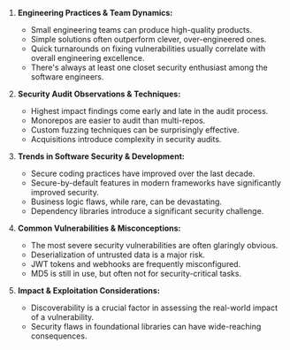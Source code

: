 
1. **Engineering Practices & Team Dynamics:**
    
    - Small engineering teams can produce high-quality products.
    - Simple solutions often outperform clever, over-engineered ones.
    - Quick turnarounds on fixing vulnerabilities usually correlate with overall engineering excellence.
    - There's always at least one closet security enthusiast among the software engineers.
    
1. **Security Audit Observations & Techniques:**
    
    - Highest impact findings come early and late in the audit process.
    - Monorepos are easier to audit than multi-repos.
    - Custom fuzzing techniques can be surprisingly effective.
    - Acquisitions introduce complexity in security audits.

1. **Trends in Software Security & Development:**
    
    - Secure coding practices have improved over the last decade.
    - Secure-by-default features in modern frameworks have significantly improved security.
    - Business logic flaws, while rare, can be devastating.
    - Dependency libraries introduce a significant security challenge.

1. **Common Vulnerabilities & Misconceptions:**
    
    - The most severe security vulnerabilities are often glaringly obvious.
    - Deserialization of untrusted data is a major risk.
    - JWT tokens and webhooks are frequently misconfigured.
    - MD5 is still in use, but often not for security-critical tasks.

1. **Impact & Exploitation Considerations:**
    
    - Discoverability is a crucial factor in assessing the real-world impact of a vulnerability.
    - Security flaws in foundational libraries can have wide-reaching consequences.
